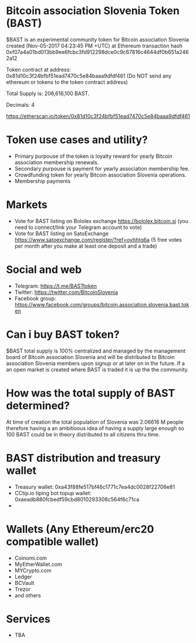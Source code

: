 # Bitcoin association Slovenia Token (BAST)

$BAST is an experimental community token for Bitcoin association Slovenia created (Nov-05-2017 04:23:45 PM +UTC) at Ethereum transaction hash 0xf07a4a01bd013bb9ee6fcbc3fd912298dce0c9c67816c4644df0b651a2462a12

Token contract at address: 0x81d10c3f24bfbf51ead7470c5e84baaa9dfdf461 (Do NOT send any ethereum or tokens to the token contract address)

Total Supply is: 	206,616,100 BAST. 

Decimals: 4

https://etherscan.io/token/0x81d10c3f24bfbf51ead7470c5e84baaa9dfdf461

# Token use cases and utility?

* Primary purpouse of the token is loyalty reward for yearly Bitcoin association membership renewals.
* Secondary purpouse is payment for yearly association membership fee.
* Crowdfunding token for yearly Bitcoin association Slovenia operations.
* Membership payments


# Markets

* Vote for BAST listing on Bololex exchange https://bololex.bitcoin.si (you need to connect/link your Telegram account to vote)
* Vote for BAST listing on SatoExchange https://www.satoexchange.com/register/?ref=oyhhtg6a (5 free votes per month after you make at least one deposit and a trade)

# Social and web

* Telegram: https://t.me/BASTtoken
* Twitter: https://twitter.com/BitcoinSlovenia
* Facebook group: https://www.facebook.com/groups/bitcoin.association.slovenia.bast.token

# Can i buy BAST token?

$BAST total supply is 100% centralized and managed by the management board of Bitcoin association Slovenia  and will be distributed to Bitcoin association Slovenia members upon signup or at later on in the future.
If a an open market is created where BAST is traded it is up the the community.

# How was the total supply of BAST determined?

At time of creation the total population of Slovenia was 2.06616 M people therefore having a an ambitioous idea of having a supply large enough so 100 BAST could be in theory distributed to all citizens thru time. 

# BAST distribution and treasury wallet

* Treasury wallet: 0xa43f88fe517bf46c1771c7ea4dc0028f22706e81
* CCtip.io tiping bot topup wallet: 0xaeadb880fcbedf59cbd8010293308c564f6c71ca
* 

# Wallets (Any Ethereum/erc20 compatible wallet)

* Coinomi.com
* MyEtherWallet.com
* MYCrypto.com
* Ledger
* BCVault
* Trezor
* and others

# Services

* TBA





